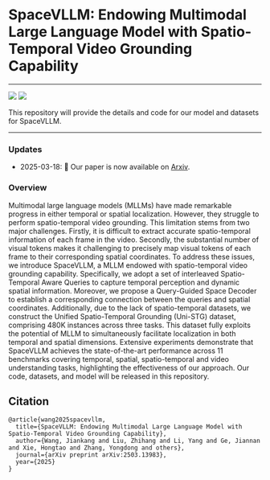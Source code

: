# SpaceVLLM: Endowing Multimodal Large Language Model with Spatio-Temporal Video Grounding Capability



-----

<a href='#'><img src='https://img.shields.io/badge/Project-Page-Green'></a>
<a href='https://arxiv.org/abs/2503.13983'><img src='https://img.shields.io/badge/Paper-PDF-orange'></a> 

This repository will provide the details and code for our model and datasets for SpaceVLLM.

-----------

### Updates

- 2025-03-18: 📄 Our paper is now available on [Arxiv](https://arxiv.org/abs/2503.13983).

### Overview

Multimodal large language models (MLLMs) have made remarkable progress in either temporal or spatial localization. However, they struggle to perform spatio-temporal video grounding. This limitation stems from two major challenges. Firstly, it is difficult to extract accurate spatio-temporal information of each frame in the video. Secondly, the substantial number of visual tokens makes it challenging to precisely map visual tokens of each frame to their corresponding spatial coordinates. To address these issues, we introduce SpaceVLLM, a MLLM endowed with spatio-temporal video grounding capability. Specifically, we adopt a set of interleaved Spatio-Temporal Aware Queries to capture temporal perception and dynamic spatial information. Moreover, we propose a Query-Guided Space Decoder to establish a corresponding connection between the queries and spatial coordinates. Additionally, due to the lack of spatio-temporal datasets, we construct the Unified Spatio-Temporal Grounding (Uni-STG) dataset, comprising 480K instances across three tasks. This dataset fully exploits the potential of MLLM to simultaneously facilitate localization in both temporal and spatial dimensions. Extensive experiments demonstrate that SpaceVLLM achieves the state-of-the-art performance across 11 benchmarks covering temporal, spatial, spatio-temporal and video understanding tasks, highlighting the effectiveness of our approach. Our code, datasets, and model will be released in this repository.

## Citation

```bibtext
@article{wang2025spacevllm,
  title={SpaceVLLM: Endowing Multimodal Large Language Model with Spatio-Temporal Video Grounding Capability},
  author={Wang, Jiankang and Liu, Zhihang and Li, Yang and Ge, Jiannan and Xie, Hongtao and Zhang, Yongdong and others},
  journal={arXiv preprint arXiv:2503.13983},
  year={2025}
}
```
